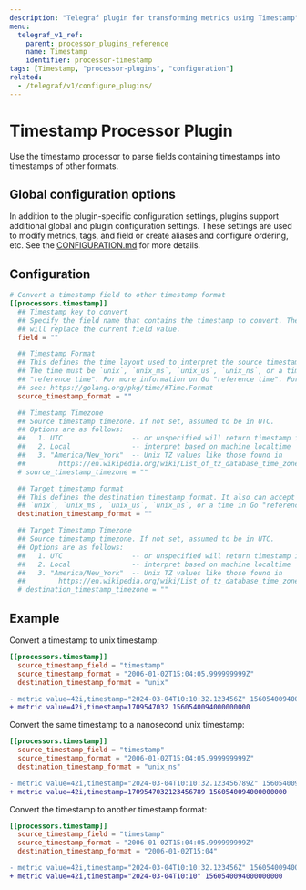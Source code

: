 ```yaml
---
description: "Telegraf plugin for transforming metrics using Timestamp"
menu:
  telegraf_v1_ref:
    parent: processor_plugins_reference
    name: Timestamp
    identifier: processor-timestamp
tags: [Timestamp, "processor-plugins", "configuration"]
related:
  - /telegraf/v1/configure_plugins/
---
```


# Timestamp Processor Plugin

Use the timestamp processor to parse fields containing timestamps into
timestamps of other formats.

## Global configuration options <!-- @/docs/includes/plugin_config.md -->

In addition to the plugin-specific configuration settings, plugins support
additional global and plugin configuration settings. These settings are used to
modify metrics, tags, and field or create aliases and configure ordering, etc.
See the [CONFIGURATION.md](/telegraf/v1/configuration/#plugins) for more details.

[CONFIGURATION.md]: ../../../docs/CONFIGURATION.md#plugins

## Configuration

```toml @sample.conf
# Convert a timestamp field to other timestamp format
[[processors.timestamp]]
  ## Timestamp key to convert
  ## Specify the field name that contains the timestamp to convert. The result
  ## will replace the current field value.
  field = ""

  ## Timestamp Format
  ## This defines the time layout used to interpret the source timestamp field.
  ## The time must be `unix`, `unix_ms`, `unix_us`, `unix_ns`, or a time in Go
  ## "reference time". For more information on Go "reference time". For more
  ## see: https://golang.org/pkg/time/#Time.Format
  source_timestamp_format = ""

  ## Timestamp Timezone
  ## Source timestamp timezone. If not set, assumed to be in UTC.
  ## Options are as follows:
  ##   1. UTC                 -- or unspecified will return timestamp in UTC
  ##   2. Local               -- interpret based on machine localtime
  ##   3. "America/New_York"  -- Unix TZ values like those found in
  ##        https://en.wikipedia.org/wiki/List_of_tz_database_time_zones
  # source_timestamp_timezone = ""

  ## Target timestamp format
  ## This defines the destination timestamp format. It also can accept either
  ## `unix`, `unix_ms`, `unix_us`, `unix_ns`, or a time in Go "reference time".
  destination_timestamp_format = ""

  ## Target Timestamp Timezone
  ## Source timestamp timezone. If not set, assumed to be in UTC.
  ## Options are as follows:
  ##   1. UTC                 -- or unspecified will return timestamp in UTC
  ##   2. Local               -- interpret based on machine localtime
  ##   3. "America/New_York"  -- Unix TZ values like those found in
  ##        https://en.wikipedia.org/wiki/List_of_tz_database_time_zones
  # destination_timestamp_timezone = ""
```

## Example

Convert a timestamp to unix timestamp:

```toml
[[processors.timestamp]]
  source_timestamp_field = "timestamp"
  source_timestamp_format = "2006-01-02T15:04:05.999999999Z"
  destination_timestamp_format = "unix"
```

```diff
- metric value=42i,timestamp="2024-03-04T10:10:32.123456Z" 1560540094000000000
+ metric value=42i,timestamp=1709547032 1560540094000000000
```

Convert the same timestamp to a nanosecond unix timestamp:

```toml
[[processors.timestamp]]
  source_timestamp_field = "timestamp"
  source_timestamp_format = "2006-01-02T15:04:05.999999999Z"
  destination_timestamp_format = "unix_ns"
```

```diff
- metric value=42i,timestamp="2024-03-04T10:10:32.123456789Z" 1560540094000000000
+ metric value=42i,timestamp=1709547032123456789 1560540094000000000
```

Convert the timestamp to another timestamp format:

```toml
[[processors.timestamp]]
  source_timestamp_field = "timestamp"
  source_timestamp_format = "2006-01-02T15:04:05.999999999Z"
  destination_timestamp_format = "2006-01-02T15:04"
```

```diff
- metric value=42i,timestamp="2024-03-04T10:10:32.123456Z" 1560540094000000000
+ metric value=42i,timestamp="2024-03-04T10:10" 1560540094000000000
```
